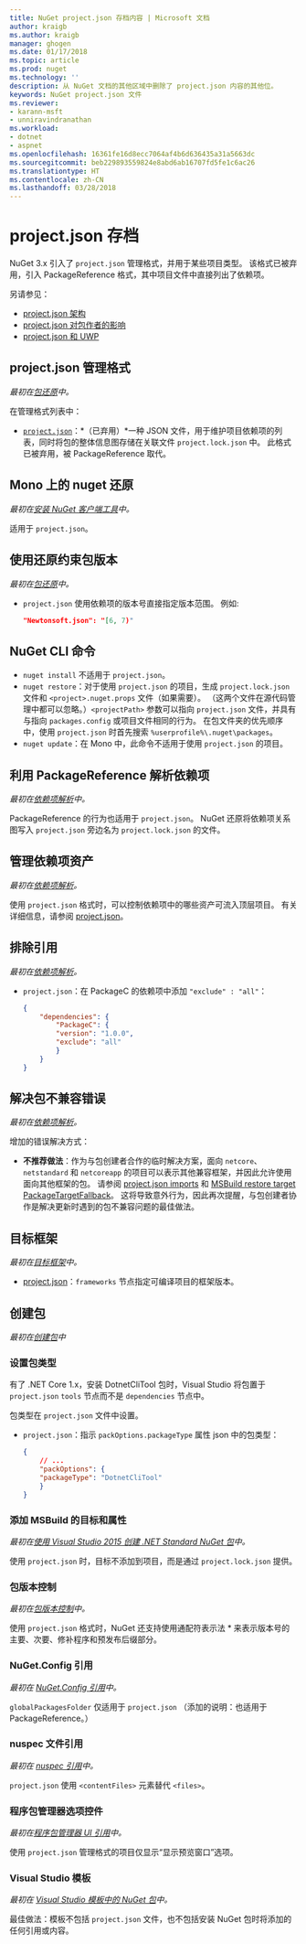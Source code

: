 ```yaml
---
title: NuGet project.json 存档内容 | Microsoft 文档
author: kraigb
ms.author: kraigb
manager: ghogen
ms.date: 01/17/2018
ms.topic: article
ms.prod: nuget
ms.technology: ''
description: 从 NuGet 文档的其他区域中删除了 project.json 内容的其他位。
keywords: NuGet project.json 文件
ms.reviewer:
- karann-msft
- unniravindranathan
ms.workload:
- dotnet
- aspnet
ms.openlocfilehash: 16361fe16d8ecc7064af4b6d636435a31a5663dc
ms.sourcegitcommit: beb229893559824e8abd6ab16707fd5fe1c6ac26
ms.translationtype: HT
ms.contentlocale: zh-CN
ms.lasthandoff: 03/28/2018
---
```

# <a name="projectjson-archive"></a>project.json 存档

NuGet 3.x 引入了 `project.json` 管理格式，并用于某些项目类型。 该格式已被弃用，引入 PackageReference 格式，其中项目文件中直接列出了依赖项。

另请参见：

- [project.json 架构](project-json.md)
- [project.json 对包作者的影响](project-json-impact.md)
- [project.json 和 UWP](project-json-and-uwp.md)

## <a name="projectjson-management-format"></a>project.json 管理格式

*最初在[包还原](../what-is-nuget.md)中。*

在管理格式列表中：

- [`project.json`](project-json.md)：*（已弃用）*一种 JSON 文件，用于维护项目依赖项的列表，同时将包的整体信息图存储在关联文件 `project.lock.json` 中。 此格式已被弃用，被 PackageReference 取代。

## <a name="nuget-restore-on-mono"></a>Mono 上的 nuget 还原

*最初在[安装 NuGet 客户端工具](../install-nuget-client-tools.md)中。*

适用于 `project.json`。

## <a name="constraining-package-versions-with-restore"></a>使用还原约束包版本

*最初在[包还原](../consume-packages/package-restore.md#constraining-package-versions-with-restore)中。*

- `project.json` 使用依赖项的版本号直接指定版本范围。 例如:

    ```json
    "Newtonsoft.json": "[6, 7)"
    ```

## <a name="nuget-cli-commands"></a>NuGet CLI 命令

- `nuget install` 不适用于 `project.json`。
- `nuget restore`：对于使用 `project.json` 的项目，生成 `project.lock.json` 文件和 `<project>.nuget.props` 文件（如果需要）。 （这两个文件在源代码管理中都可以忽略。）`<projectPath>` 参数可以指向 `project.json` 文件，并具有与指向 `packages.config` 或项目文件相同的行为。 在包文件夹的优先顺序中，使用 `project.json` 时首先搜索 `%userprofile%\.nuget\packages`。
- `nuget update`：在 Mono 中，此命令不适用于使用 `project.json` 的项目。

## <a name="dependency-resolution-with-packagereference"></a>利用 PackageReference 解析依赖项

*最初在[依赖项解析](../consume-packages/dependency-resolution.md#dependency-resolution-with-packagereference)中。*

PackageReference 的行为也适用于 `project.json`。 NuGet 还原将依赖项关系图写入 `project.json` 旁边名为 `project.lock.json` 的文件。

## <a name="managing-dependency-assets"></a>管理依赖项资产

*最初在[依赖项解析](../consume-packages/dependency-resolution.md#managing-dependency-assets)。*

使用 `project.json` 格式时，可以控制依赖项中的哪些资产可流入顶层项目。 有关详细信息，请参阅 [project.json](project-json.md)。

## <a name="excluding-references"></a>排除引用

*最初在[依赖项解析](../consume-packages/dependency-resolution.md#excluding-references)。*

- `project.json`：在 PackageC 的依赖项中添加 `"exclude" : "all"`：

    ```json
    {
        "dependencies": {
            "PackageC": {
            "version": "1.0.0",
            "exclude": "all"
            }
        }
    }
    ```

## <a name="resolving-incompatible-package-errors"></a>解决包不兼容错误

*最初在[依赖项解析](../consume-packages/dependency-resolution.md#resolving-incompatible-package-errors)。*

增加的错误解决方式：

- **不推荐做法**：作为与包创建者合作的临时解决方案，面向 `netcore`、`netstandard` 和 `netcoreapp` 的项目可以表示其他兼容框架，并因此允许使用面向其他框架的包。 请参阅 [project.json imports](project-json.md#imports) 和 [MSBuild restore target PackageTargetFallback](../reference/msbuild-targets.md#packagetargetfallback)。 这将导致意外行为，因此再次提醒，与包创建者协作是解决更新时遇到的包不兼容问题的最佳做法。

## <a name="target-frameworks"></a>目标框架

*最初在[目标框架](../reference/target-frameworks.md)中。*

- [project.json](project-json.md)：`frameworks` 节点指定可编译项目的框架版本。

## <a name="creating-a-package"></a>创建包

*最初在[创建包](../create-packages/creating-a-package.md)中*

### <a name="setting-a-package-type"></a>设置包类型

有了 .NET Core 1.x，安装 DotnetCliTool 包时，Visual Studio 将包置于 `project.json` `tools` 节点而不是 `dependencies` 节点中。

包类型在 `project.json` 文件中设置。

- `project.json`：指示 `packOptions.packageType` 属性 json 中的包类型：

    ```json
    {
        // ...
        "packOptions": {
        "packageType": "DotnetCliTool"
        }
    }
    ```

### <a name="adding-targets-and-props-for-msbuild"></a>添加 MSBuild 的目标和属性

*最初在[使用 Visual Studio 2015 创建 .NET Standard NuGet 包](../guides/create-net-standard-packages-vs2015.md)中。*

使用 `project.json` 时，目标不添加到项目，而是通过 `project.lock.json` 提供。

### <a name="package-versioning"></a>包版本控制

*最初在[包版本控制](../reference/package-versioning.md)中。*

使用 `project.json` 格式时，NuGet 还支持使用通配符表示法 \* 来表示版本号的主要、次要、修补程序和预发布后缀部分。

### <a name="nugetconfig-reference"></a>NuGet.Config 引用

*最初在 [NuGet.Config 引用](../reference/nuget-config-file.md)中。*

`globalPackagesFolder` 仅适用于 `project.json` （添加的说明：也适用于 PackageReference。）

### <a name="nuspec-file-reference"></a>nuspec 文件引用

*最初在 [nuspec 引用](../reference/nuspec.md)中。*

`project.json` 使用 `<contentFiles>` 元素替代 `<files>`。

### <a name="package-manager-options-control"></a>程序包管理器选项控件

*最初在[程序包管理器 UI 引用](../tools/package-manager-ui.md)中。*

使用 `project.json` 管理格式的项目仅显示“显示预览窗口”选项。

### <a name="visual-studio-templates"></a>Visual Studio 模板

*最初在 [Visual Studio 模板中的 NuGet 包](../visual-studio-extensibility/visual-studio-templates.md)中。*

最佳做法：模板不包括 `project.json` 文件，也不包括安装 NuGet 包时将添加的任何引用或内容。